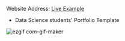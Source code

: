 
Website Address: [Live Example](https://romneasek.github.io/My_portfolio/)

- Data Science students' Portfolio Template


![ezgif com-gif-maker](https://romneasek.github.io/My_portfolio/)
